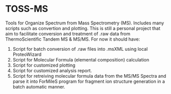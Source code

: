 # TOSS-MS
Tools for Organize Spectrum from Mass Spectrometry (MS). Includes many scripts such as convertion and plotting.
This is still a personal project that aim to facilitate conversion and treatment of .raw data from ThermoScientific Tandem MS & MS/MS.
For now it should have:
1. Script for batch conversion of .raw files into .msXML using local ProteoWizard
2. Script for Molecular Formula (elemental composition) calculation
3. Script for customized plotting
4. Script for customized analysis report.
5. Script for retreiving molecular formula data from the MS/MS Spectra and parse it into ForMileS program for fragment ion structure generation in a batch automatic manner.
